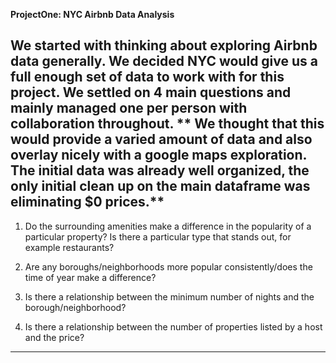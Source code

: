 **ProjectOne: NYC Airbnb Data Analysis**

We started with thinking about exploring Airbnb data generally.  We decided NYC would give us a full enough set of data to work with for this project.  We settled on 4 main questions and mainly managed one per person with collaboration throughout.
**
We thought that this would provide a varied amount of data and also overlay nicely with a google maps exploration.  The initial data was already well organized, the only initial clean up on the main dataframe was eliminating $0 prices.**
-------------------------------------------------

1. Do the surrounding amenities make a difference in the popularity of a particular property? Is there a particular type that stands out, for example restaurants?

2. Are any boroughs/neighborhoods more popular consistently/does the time of year make a difference?

3. Is there a relationship between the minimum number of nights and the borough/neighborhood?

4. Is there a relationship between the number of properties listed by a host and the price? 
-------------------------------------------------

